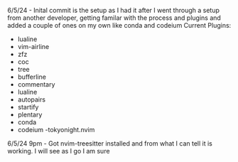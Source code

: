 6/5/24 - Inital commit is the setup as I had it after I went through a setup from another developer, getting familar with the process and plugins and added a couple of ones on my own like conda and codeium
Current Plugins:

- lualine
- vim-airline
- zfz
- coc
- tree
- bufferline
- commentary
- lualine
- autopairs
- startify
- plentary
- conda
- codeium
-tokyonight.nvim

6/5/24 9pm - Got nvim-treesitter installed and from what I can tell it is working. I will see as I go I am sure

